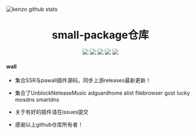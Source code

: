 ![kenzo github stats](https://github-readme-stats.vercel.app/api?username=kenzok8&show_icons=true&theme=merko)
<div align="center">
<h1 align="center">small-package仓库</h1>
<img src="https://img.shields.io/github/issues/kenzok8/wall?color=green">
<img src="https://img.shields.io/github/stars/kenzok8/wall?color=yellow">
<img src="https://img.shields.io/github/forks/kenzok8/wall?color=orange">
<img src="https://img.shields.io/github/license/kenzok8/wall?color=ff69b4">
<img src="https://img.shields.io/github/languages/code-size/kenzok8/wall?color=blueviolet">
</div>


#### wall

*  集合SSR与pawall插件源码，同步上游releases最新更新！

*  集合了UnblockNeteaseMusic adguardhome alist filebrowser gost lucky mosdns smartdns

*  关于有好的插件请在issues提交

*  感谢以上github仓库所有者！
